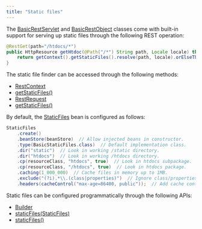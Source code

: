 ```yaml
---
title: "Static files"
---
```


The [BasicRestServlet](../apidocs/org/apache/juneau/rest/servlet/BasicRestServlet.html) and [BasicRestObject](../apidocs/org/apache/juneau/rest/servlet/BasicRestObject.html) classes come with built-in support for serving up static files through the following REST operation:

```java
@RestGet(path="/htdocs/*")
public HttpResource getHtdoc(@Path("/*") String path, Locale locale) throws NotFound {
    return getContext().getStaticFiles().resolve(path, locale).orElseThrow(NotFound::new);
}
```


The static file finder can be accessed through the following methods:
- [RestContext](../apidocs/org/apache/juneau/rest/RestContext.html)
- [getStaticFiles()](../apidocs/org/apache/juneau/rest/RestContext.html#getStaticFiles())
- [RestRequest](../apidocs/org/apache/juneau/rest/RestRequest.html)
- [getStaticFiles()](../apidocs/org/apache/juneau/rest/RestRequest.html#getStaticFiles())

By default, the [StaticFiles](../apidocs/org/apache/juneau/rest/staticfile/StaticFiles.html) bean is configured as follows:

```java
StaticFiles
    .create()
    .beanStore(beanStore)  // Allow injected beans in constructor.
    .type(BasicStaticFiles.class)  // Default implementation class.
    .dir("static")  // Look in working /static directory.
    .dir("htdocs")  // Look in working /htdocs directory.
    .cp(resourceClass, "htdocs", true)  // Look in htdocs subpackage.
    .cp(resourceClass, "/htdocs", true)  // Look in htdocs package.
    .caching(1_000_000)  // Cache files in memory up to 1MB.
    .exclude("(?i).*\\.(class|properties)")  // Ignore class/properties files.
    .headers(cacheControl("max-age=86400, public"));  // Add cache control.
```


Static files can be configured programmatically through the following APIs:
- [Builder](../apidocs/org/apache/juneau/rest/RestContext/Builder.html)
- [staticFiles(StaticFiles)](../apidocs/org/apache/juneau/rest/RestContext/Builder.html#staticFiles(StaticFiles))
- [staticFiles()](../apidocs/org/apache/juneau/rest/RestContext/Builder.html#staticFiles())

